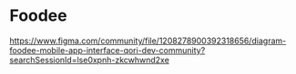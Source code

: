 # Foodee



https://www.figma.com/community/file/1208278900392318656/diagram-foodee-mobile-app-interface-qori-dev-community?searchSessionId=lse0xpnh-zkcwhwnd2xe
